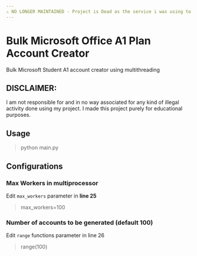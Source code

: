 ```yaml
---
⚠ NO LONGER MAINTAINED - Project is Dead as the service i was using to create accounts is dead too! No more updates from now. This project is just for showcase now.
---
```


# Bulk Microsoft Office A1 Plan Account Creator
Bulk Microsoft Student A1 account creator using multithreading

## DISCLAIMER: 
I am not responsible for and in no way associated for any kind of illegal activity done using my project. I made this project purely for educational purposes.

## Usage
> python main.py



## Configurations

### Max Workers in multiprocessor
Edit `max_workers` parameter in **line 25**
> max_workers=100

### Number of accounts to be generated (default 100)
Edit `range` functions parameter in line 26
> range(100)
